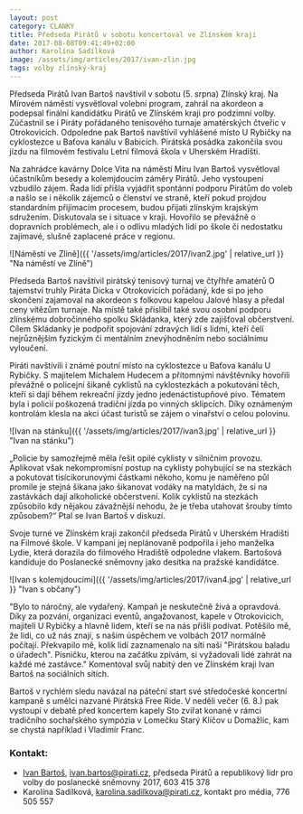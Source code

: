 ```yaml
---
layout: post
category: CLANKY
title: Předseda Pirátů v sobotu koncertoval ve Zlínském kraji
date: 2017-08-08T09:41:49+02:00
author: Karolína Sadílková
image: /assets/img/articles/2017/ivan-zlin.jpg
tags: volby zlínský-kraj
---
```


Předseda Pirátů Ivan Bartoš navštívil v sobotu (5. srpna) Zlínský kraj. Na Mírovém náměstí vysvětloval volební program, zahrál na akordeon a podepsal finální kandidátku Pirátů ve Zlínském kraji pro podzimní volby. Zúčastnil se i Piráty pořádaného tenisového turnaje amatérských čtveřic v Otrokovicích. Odpoledne pak Bartoš navštívil vyhlášené místo U Rybičky na cyklostezce u Baťova kanálu v Babicích. Pirátská posádka zakončila svou jízdu na filmovém festivalu Letní filmová škola v Uherském Hradišti.

Na zahrádce kavárny Dolce Vita na náměstí Míru Ivan Bartoš vysvětloval účastníkům besedy a kolemjdoucím záměry Pirátů. Jeho vystoupení vzbudilo zájem. Řada lidí přišla vyjádřit spontánní podporu Pirátům do voleb a našlo se i několik zájemců o členství ve straně, kteří pokud projdou standardním přijímacím procesem, budou přijati zlínským krajským sdružením. Diskutovala se i situace v kraji. Hovořilo se převážně o dopravních problémech, ale i o odlivu mladých lidí po škole či nedostatku zajímavé, slušně zaplacené práce v regionu.

![Náměstí ve Zlíně]({{ '/assets/img/articles/2017/ivan2.jpg' | relative_url }} "Na náměstí ve Zlíně")
 
Předseda Bartoš navštívil pirátský tenisový turnaj ve čtyřhře amatérů O tajemství truhly Piráta Dicka v Otrokovicích pořádaný, kde si po jeho skončení zajamoval na akordeon s folkovou kapelou Jalové hlasy a předal ceny vítězům turnaje. Na místě také přislíbil také svou osobní podporu zlínskému dobročinného spolku Skládanka, který zde zajišťoval občerstvení. Cílem Skládanky je podpořit spojování zdravých lidí s lidmi, kteří čelí nejrůznějším fyzickým či mentálním znevýhodněním nebo sociálnímu vyloučení.
 
Piráti navštívili i známé poutní místo na cyklostezce u Baťova kanálu U Rybičky. S majitelem Michalem Hudecem a přítomnými návštěvníky hovořili převážně o policejní šikaně cyklistů na cyklostezkách a pokutování těch, kteří si dají během rekreační jízdy jedno jedenáctistupňové pivo. Tématem byla i policií poškozená tradiční jízda po vinných sklípcích. Díky oznámeným kontrolám klesla na akci účast turistů se zájem o vinařství o celou polovinu. 

![Ivan na stánku]({{ '/assets/img/articles/2017/ivan3.jpg' | relative_url }} "Ivan na stánku")
 
„Policie by samozřejmě měla řešit opilé cyklisty v silničním provozu. Aplikovat však nekompromisní postup na cyklisty pohybující se na stezkách a pokutovat tisícikorunovými částkami někoho, komu je naměřeno půl promile je stejná šikana jako šikanovat vodáky na matyldách, že si na zastávkách dají alkoholické občerstvení. Kolik cyklistů na stezkách způsobilo kdy nějakou závažnější nehodu, že je třeba utahovat šrouby tímto způsobem?“ Ptal se Ivan Bartoš v diskuzi.
 
Svoje turné ve Zlínském kraji zakončil předseda Pirátů v Uherském Hradišti na Filmové škole. V kampani jej neplánovaně podpořila i jeho manželka Lydie, která dorazila do filmového Hradiště odpoledne vlakem. Bartošová kandiduje do Poslanecké sněmovny jako desítka na pražské kandidátce.

![Ivan s kolemjdoucími]({{ '/assets/img/articles/2017/ivan4.jpg' | relative_url }} "Ivan s občany")

"Bylo to náročný, ale vydařený. Kampaň je neskutečně živá a opravdová. Díky za pozvání, organizaci eventů, angažovanost, kapele v Otrokovicich, majiteli U Rybičky a hlavně lidem, kteří se na nás přišli podívat. Potěšilo mě, že lidi, co už nás znají, s našim úspěchem ve volbách 2017 normálně počítají. Překvapilo mě, kolik lidí zaznamenalo na síti naši "Pirátskou baladu o úřadech". Písničku, kterou na začátku zpívám, si vyžadovali lidé zahrát na každé mé zastávce." Komentoval svůj nabitý den ve Zlínském kraji Ivan Bartoš na sociálních sítích.

Bartoš v rychlém sledu navázal na páteční start své středočeské koncertní kampaně s umělci nazvané Pirátská Free Ride. V neděli večer (6. 8.) pak vystoupí v debatě před koncertem kapely Sto zvířat konané v rámci tradičního sochařského sympózia v Lomečku Starý Klíčov u Domažlic, kam se chystá například i Vladimír Franc.

### Kontakt:

* [Ivan Bartoš](https://www.pirati.cz/lide/ivan-bartos/), ivan.bartos@pirati.cz, předseda Pirátů a republikový lídr pro volby do poslanecké sněmovny 2017, 603 415 378
* Karolína Sadílková, karolina.sadilkova@pirati.cz, kontakt pro média, 776 505 557
